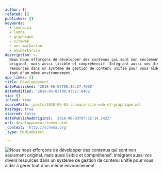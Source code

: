 ```yaml
---
author: []
related: []
publisher: {}
keywords:
  - lunna.ca
  - lunna
  - graphique
  - siteweb
  - ani markarian
  - animarkarian
description: >-
  Nous nous efforçons de développer des contenus qui sont non seulement
  original, mais aussi lisible et compréhensif. Intégrant aussi vos divers
  resources dans un système de gestion de contenu unifié pour vous aider à gérer
  tout d'un même environnement.
app_links: []
title: Développement
datePublished: '2018-06-03T08:43:27.760Z'
dateModified: '2018-06-03T08:43:27.046Z'
via: {}
inFeed: true
sourcePath: _posts/2018-06-03-lunnaca-site-web-et-graphique.md
hasPage: true
starred: false
datePublishedOriginal: '2018-06-03T07:32:14.242Z'
url: developpement/index.html
_context: 'http://schema.org'
_type: MediaObject

---
```

![Nous nous efforçons de développer des contenus qui sont non seulement original, mais aussi lisible et compréhensif. Intégrant aussi vos divers resources dans un système de gestion de contenu unifié pour vous aider à gérer tout d'un même environnement.](https://the-grid-user-content.s3-us-west-2.amazonaws.com/d6b04c3f-23c1-4339-87cf-fb115ddb4877.jpg)